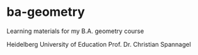 # ba-geometry
Learning materials for my B.A. geometry course

Heidelberg University of Education
Prof. Dr. Christian Spannagel

